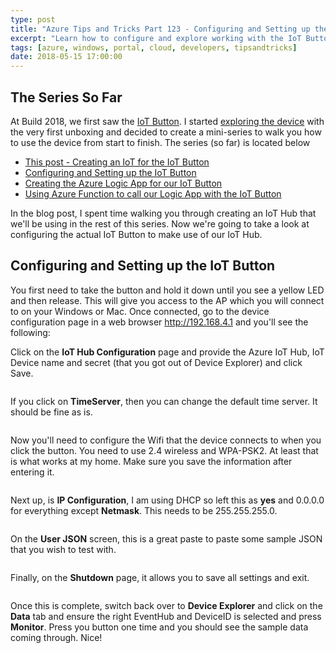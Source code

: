 ```yaml
---
type: post
title: "Azure Tips and Tricks Part 123 - Configuring and Setting up the IoT Button"
excerpt: "Learn how to configure and explore working with the IoT Button"
tags: [azure, windows, portal, cloud, developers, tipsandtricks]
date: 2018-05-15 17:00:00
---
```


## The Series So Far

At Build 2018, we first saw the [IoT Button](http://aka.ms/button). I started [exploring the device](https://www.youtube.com/watch?v=OdGHWwRBf_c) with the very first unboxing and decided to create a mini-series to walk you how to use the device from start to finish. The series (so far) is located below

* [This post - Creating an IoT for the IoT Button](http://www.michaelcrump.net/azure-tips-and-tricks122/)
* [Configuring and Setting up the IoT Button](http://www.michaelcrump.net/azure-tips-and-tricks123/)
* [Creating the Azure Logic App for our IoT Button](http://www.michaelcrump.net/azure-tips-and-tricks124/)
* [Using Azure Function to call our Logic App with the IoT Button](http://www.michaelcrump.net/azure-tips-and-tricks125/)

In the blog post, I spent time walking you through creating an IoT Hub that we'll be using in the rest of this series. Now we're going to take a look at configuring the actual IoT Button to make use of our IoT Hub. 

## Configuring and Setting up the IoT Button

You first need to take the button and hold it down until you see a yellow LED and then release. This will give you access to the AP which you will connect to on your Windows or Mac. Once connected, go to the device configuration page in a web browser http://192.168.4.1 and you'll see the following: 

Click on the **IoT Hub Configuration** page and provide the Azure IoT Hub, IoT Device name and secret (that you got out of Device Explorer) and click Save. 

<img :src="$withBase('/files/iotbutton9.png')">

If you click on **TimeServer**, then you can change the default time server. It should be fine as is. 

<img :src="$withBase('/files/iotbutton10.png')">

Now you'll need to configure the Wifi that the device connects to when you click the button. You need to use 2.4 wireless and WPA-PSK2. At least that is what works at my home. Make sure you save the information after entering it. 

<img :src="$withBase('/files/iotbutton11.png')">

Next up, is **IP Configuration**, I am using DHCP so left this as **yes** and 0.0.0.0 for everything except **Netmask**. This needs to be 255.255.255.0. 

<img :src="$withBase('/files/iotbutton12.png')">

On the **User JSON** screen, this is a great paste to paste some sample JSON that you wish to test with. 

<img :src="$withBase('/files/iotbutton13.png')">

Finally, on the **Shutdown** page, it allows you to save all settings and exit. 

<img :src="$withBase('/files/iotbutton14.png')">

Once this is complete, switch back over to **Device Explorer** and click on the **Data** tab and ensure the right EventHub and DeviceID is selected and press **Monitor**. Press you button one time and you should see the sample data coming through. Nice!

<img :src="$withBase('/files/iotbutton15.png')">


